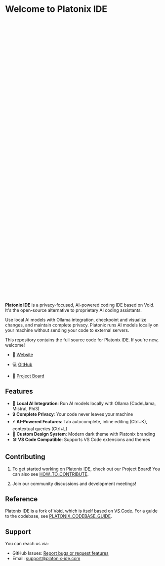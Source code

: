 # Welcome to Platonix IDE

<div data-us-project="QvvzaQrpkr5Hm5d23B5T" style="width:1440px; height: 900px"></div><script type="text/javascript">!function(){if(!window.UnicornStudio){window.UnicornStudio={isInitialized:!1};var i=document.createElement("script");i.src="https://cdn.jsdelivr.net/gh/hiunicornstudio/unicornstudio.js@v1.4.29/dist/unicornStudio.umd.js",i.onload=function(){window.UnicornStudio.isInitialized||(UnicornStudio.init(),window.UnicornStudio.isInitialized=!0)},(document.head || document.body).appendChild(i)}}();</script>

**Platonix IDE** is a privacy-focused, AI-powered coding IDE based on Void. It's the open-source alternative to proprietary AI coding assistants.

Use local AI models with Ollama integration, checkpoint and visualize changes, and maintain complete privacy. Platonix runs AI models locally on your machine without sending your code to external servers.

This repository contains the full source code for Platonix IDE. If you're new, welcome!

- 🧭 [Website](https://platonix-ide.com)

- 💻 [GitHub](https://github.com/nexisnetwork/platonix-ide)

- 🚙 [Project Board](https://github.com/nexisnetwork/platonix-ide/projects/1)


## Features

- 🤖 **Local AI Integration**: Run AI models locally with Ollama (CodeLlama, Mistral, Phi3)
- 🔒 **Complete Privacy**: Your code never leaves your machine
- ⚡ **AI-Powered Features**: Tab autocomplete, inline editing (Ctrl+K), contextual queries (Ctrl+L)
- 🎨 **Custom Design System**: Modern dark theme with Platonix branding
- 🛠️ **VS Code Compatible**: Supports VS Code extensions and themes


## Contributing

1. To get started working on Platonix IDE, check out our Project Board! You can also see [HOW_TO_CONTRIBUTE](https://github.com/nexisnetwork/platonix-ide/blob/main/HOW_TO_CONTRIBUTE.md).

2. Join our community discussions and development meetings!


## Reference

Platonix IDE is a fork of [Void](https://github.com/voideditor/void), which is itself based on [VS Code](https://github.com/microsoft/vscode). For a guide to the codebase, see [PLATONIX_CODEBASE_GUIDE](https://github.com/nexisnetwork/platonix-ide/blob/main/PLATONIX_CODEBASE_GUIDE.md).

## Support
You can reach us via:
- GitHub Issues: [Report bugs or request features](https://github.com/nexisnetwork/platonix-ide/issues)
- Email: support@platonix-ide.com
